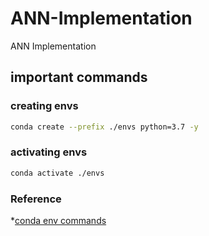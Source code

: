 # ANN-Implementation
ANN Implementation


## important commands

### creating envs

```bash
conda create --prefix ./envs python=3.7 -y
```
### activating envs

```bash
conda activate ./envs
```

### Reference
*[conda env commands](https://conda.io/projects/conda/en/latest/user-guide/tasks/manage-environments.html#)
